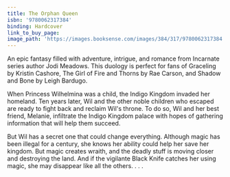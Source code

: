 ```yaml
---
title: The Orphan Queen
isbn: '9780062317384'
binding: Hardcover
link_to_buy_page:
image_path: 'https://images.booksense.com/images/384/317/9780062317384.jpg'
---
```



An epic fantasy filled with adventure, intrigue, and romance from Incarnate series author Jodi Meadows. This duology is perfect for fans of Graceling by Kristin Cashore, The Girl of Fire and Thorns by Rae Carson, and Shadow and Bone by Leigh Bardugo.

When Princess Wilhelmina was a child, the Indigo Kingdom invaded her homeland. Ten years later, Wil and the other noble children who escaped are ready to fight back and reclaim Wil's throne. To do so, Wil and her best friend, Melanie, infiltrate the Indigo Kingdom palace with hopes of gathering information that will help them succeed.

But Wil has a secret one that could change everything. Although magic has been illegal for a century, she knows her ability could help her save her kingdom. But magic creates wraith, and the deadly stuff is moving closer and destroying the land. And if the vigilante Black Knife catches her using magic, she may disappear like all the others. . . .